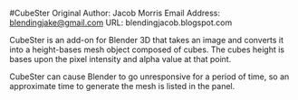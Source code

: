 #CubeSter
Original Author: Jacob Morris
Email Address: blendingjake@gmail.com
URL: blendingjacob.blogspot.com

CubeSter is an add-on for Blender 3D that takes an image and converts it into
a height-bases mesh object composed of cubes. The cubes height is bases upon
the pixel intensity and alpha value at that point. 

CubeSter can cause Blender to go unresponsive for a period of time, so an
approximate time to generate the mesh is listed in the panel.